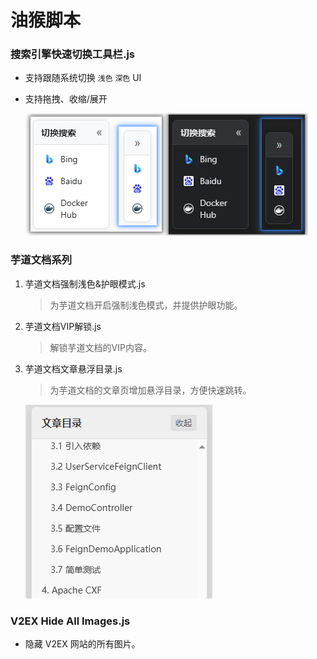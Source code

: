 # 油猴脚本

### 搜索引擎快速切换工具栏.js
- 支持跟随系统切换 `浅色` `深色` UI
- 支持拖拽、收缩/展开

  ![image](./docs/imgs/PixPin_1.png)

### 芋道文档系列

1. 芋道文档强制浅色&护眼模式.js
  
    > 为芋道文档开启强制浅色模式，并提供护眼功能。

2. 芋道文档VIP解锁.js
    > 解锁芋道文档的VIP内容。

3. 芋道文档文章悬浮目录.js
    > 为芋道文档的文章页增加悬浮目录，方便快速跳转。

   ![image](./docs/imgs/PixPin_2.png)


### V2EX Hide All Images.js
- 隐藏 V2EX 网站的所有图片。